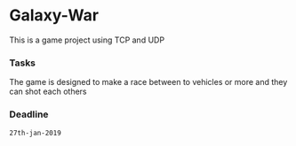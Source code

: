# Galaxy-War
This is a game project using TCP and UDP

### Tasks
The game is designed to make a race between to vehicles or more and they can shot each others

### Deadline
```
27th-jan-2019
```
